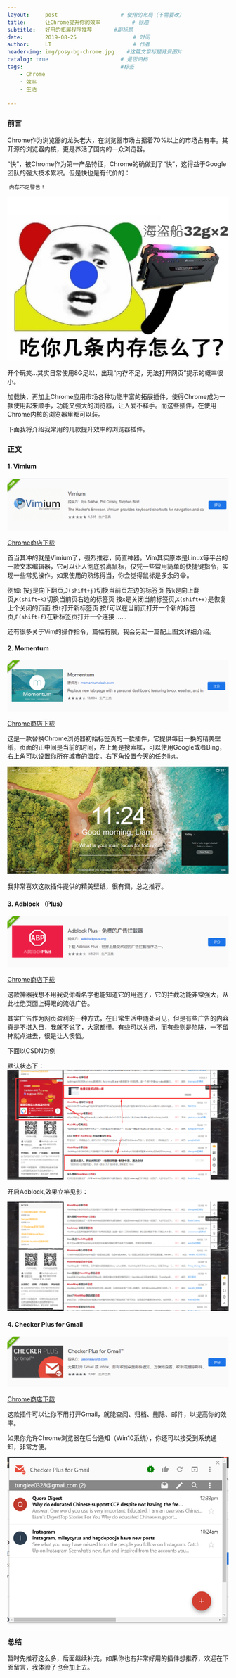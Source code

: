 ```yaml
---
layout:     post                   	# 使用的布局（不需要改）
title:      让Chrome提升你的效率          # 标题 
subtitle:   好用的拓展程序推荐 		#副标题
date:       2019-08-25              	# 时间
author:     LT                      	# 作者
header-img: img/posy-bg-chrome.jpg    #这篇文章标题背景图片
catalog: true                       # 是否归档
tags:                               #标签
    - Chrome
    - 效率
    - 生活

---
```


###  前言
Chrome作为浏览器的龙头老大，在浏览器市场占据着70%以上的市场占有率。其开源的浏览器内核，更是养活了国内的一众浏览器。

“快”，被Chrome作为第一产品特征，Chrome的确做到了“快”，这得益于Google团队的强大技术累积。但是快也是有代价的：

​	`内存不足警告！`

![](/img/ram.png)



开个玩笑…其实日常使用8G足以，出现“内存不足，无法打开网页”提示的概率很小。

加载快，再加上Chrome应用市场各种功能丰富的拓展插件，使得Chrome成为一款使用起来顺手，功能又强大的浏览器，让人爱不释手。而这些插件，在使用Chrome内核的浏览器里都可以装。

下面我将介绍我常用的几款提升效率的浏览器插件。



### 正文
#### 1. Vimium

![](/img/vimium.png)

[Chrome商店下载](https://chrome.google.com/webstore/detail/vimium/dbepggeogbaibhgnhhndojpepiihcmeb)

首当其冲的就是Vimium了，强烈推荐，简直神器。Vim其实原本是Linux等平台的一款文本编辑器，它可以让人彻底脱离鼠标，仅凭一些常用简单的快捷键指令，实现一些常见操作。如果使用的熟练得当，你会觉得鼠标是多余的😂。

例如:
	按`j`是向下翻页,`J(shift+j)`切换当前页左边的标签页
	按`k`是向上翻页,`K(shift+k)`切换当前页右边的标签页
	按`x`是关闭当前标签页,`X(shift+x)`是恢复上个关闭的页面
	按`t`打开新标签页
	按`f`可以在当前页打开一个新的标签页,`F(shift+f)`在新标签页打开一个连接
	......

还有很多关于Vim的操作指令，篇幅有限，我会另起一篇配上图文详细介绍。

#### 2. Momentum

![](/img/momentum2.png)

[Chrome商店下载](https://chrome.google.com/webstore/detail/momentum/laookkfknpbbblfpciffpaejjkokdgca)

这是一款替换Chrome浏览器初始标签页的一款插件，它提供每日一换的精美壁纸，页面的正中间是当前的时间，左上角是搜索框，可以使用Google或者Bing，右上角可以设置你所在城市的温度。右下角设置今天的任务list。

![](/img/momentum.png)

我非常喜欢这款插件提供的精美壁纸，很有调，总之推荐。

#### 3. Adblock （Plus）

![](/img/adblock.png)

[Chrome商店下载](https://chrome.google.com/webstore/detail/adblock-plus-free-ad-bloc/cfhdojbkjhnklbpkdaibdccddilifddb)

这款神器我想不用我说你看名字也能知道它的用途了，它的拦截功能非常强大，从此杜绝页面上碍眼的流氓广告。

其实广告作为网页盈利的一种方式，在日常生活中随处可见，但是有些广告的内容真是不堪入目，我就不说了，大家都懂。有些可以关闭，而有些则是陷阱，一不留神就点进去，很是让人懊恼。

下面以CSDN为例

默认状态下：
![](/img/addemo1.png)

开启Adblock,效果立竿见影：

![](/img/addemo2.png)

#### 4. Checker Plus for Gmail

![](/img/mail2.png)

[Chrome商店下载](https://chrome.google.com/webstore/detail/checker-plus-for-gmail/oeopbcgkkoapgobdbedcemjljbihmemj)

这款插件可以让你不用打开Gmail，就能查阅、归档、删除、邮件，以提高你的效率。

如果你允许Chrome浏览器在后台通知（Win10系统），你还可以接受到系统通知，非常方便。

![](/img/mail1.png)


### 总结

暂时先推荐这么多，后面继续补充，如果你也有非常好用的插件想推荐，欢迎在下面留言，我体验了也会加上去。